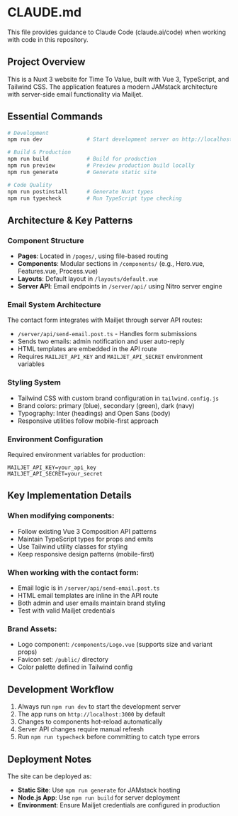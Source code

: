 # CLAUDE.md

This file provides guidance to Claude Code (claude.ai/code) when working with code in this repository.

## Project Overview

This is a Nuxt 3 website for Time To Value, built with Vue 3, TypeScript, and Tailwind CSS. The application features a modern JAMstack architecture with server-side email functionality via Mailjet.

## Essential Commands

```bash
# Development
npm run dev              # Start development server on http://localhost:3000

# Build & Production
npm run build            # Build for production
npm run preview          # Preview production build locally
npm run generate         # Generate static site

# Code Quality
npm run postinstall      # Generate Nuxt types
npm run typecheck        # Run TypeScript type checking
```

## Architecture & Key Patterns

### Component Structure
- **Pages**: Located in `/pages/`, using file-based routing
- **Components**: Modular sections in `/components/` (e.g., Hero.vue, Features.vue, Process.vue)
- **Layouts**: Default layout in `/layouts/default.vue`
- **Server API**: Email endpoints in `/server/api/` using Nitro server engine

### Email System Architecture
The contact form integrates with Mailjet through server API routes:
- `/server/api/send-email.post.ts` - Handles form submissions
- Sends two emails: admin notification and user auto-reply
- HTML templates are embedded in the API route
- Requires `MAILJET_API_KEY` and `MAILJET_API_SECRET` environment variables

### Styling System
- Tailwind CSS with custom brand configuration in `tailwind.config.js`
- Brand colors: primary (blue), secondary (green), dark (navy)
- Typography: Inter (headings) and Open Sans (body)
- Responsive utilities follow mobile-first approach

### Environment Configuration
Required environment variables for production:
```
MAILJET_API_KEY=your_api_key
MAILJET_API_SECRET=your_secret
```

## Key Implementation Details

### When modifying components:
- Follow existing Vue 3 Composition API patterns
- Maintain TypeScript types for props and emits
- Use Tailwind utility classes for styling
- Keep responsive design patterns (mobile-first)

### When working with the contact form:
- Email logic is in `/server/api/send-email.post.ts`
- HTML email templates are inline in the API route
- Both admin and user emails maintain brand styling
- Test with valid Mailjet credentials

### Brand Assets:
- Logo component: `/components/Logo.vue` (supports size and variant props)
- Favicon set: `/public/` directory
- Color palette defined in Tailwind config

## Development Workflow

1. Always run `npm run dev` to start the development server
2. The app runs on `http://localhost:3000` by default
3. Changes to components hot-reload automatically
4. Server API changes require manual refresh
5. Run `npm run typecheck` before committing to catch type errors

## Deployment Notes

The site can be deployed as:
- **Static Site**: Use `npm run generate` for JAMstack hosting
- **Node.js App**: Use `npm run build` for server deployment
- **Environment**: Ensure Mailjet credentials are configured in production
